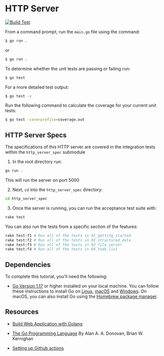 # HTTP Server

[![Build Test](https://github.com/matteeyao/echo-server/actions/workflows/build-test.yml/badge.svg)](https://github.com/matteeyao/echo-server/actions/workflows/build-test.yml)

From a command prompt, run the `main.go` file using the command:

```zsh
$ go run .
```

or

```zsh
$ go run .
```

To determine whether the unit tests are passing or failing run:

```zsh
$ go test
```

For a more detailed test output:

```zsh
$ go test -v
```

Run the following command to calculate the coverage for your current unit tests:

```zsh
$ go test -coverprofile=coverage.out
```

## HTTP Server Specs

The specifications of this HTTP server are covered in the integration tests within the `http_server_spec` submodule

1. In the root directory run:

```zsh
go run .
```

This will run the server on port 5000

2. Next, `cd` into the `http_server_spec` directory:

```zsh
cd http_server_spec
```

3. Once the server is running, you can run the acceptance test suite with:

```zsh
rake test
```

You can also run the tests from a specific section of the features:

```zsh
rake test:f1 # Run all of the tests in 01_getting_started
rake test:f2 # Run all of the tests in 02_structured_data
rake test:f3 # Run all of the tests in 03_file_server
rake test:f4 # Run all of the tests in 04_todo_list
```

## Dependencies

To complete this tutorial, you'll need the following:

* [Go Version 1.17](https://golang.org/dl/) or higher installed on your local machine. You can follow these instructions to install Go on [Linux](https://www.digitalocean.com/community/tutorials/how-to-install-go-and-set-up-a-local-programming-environment-on-ubuntu-18-04), [macOS](https://www.digitalocean.com/community/tutorials/how-to-install-go-and-set-up-a-local-programming-environment-on-macos) and [Windows](https://www.digitalocean.com/community/tutorials/how-to-install-go-and-set-up-a-local-programming-environment-on-windows-10). On macOS, you can also install Go using the [Homebrew package manager](https://www.digitalocean.com/community/tutorials/how-to-install-and-use-homebrew-on-macos).

## Resources

* [Build Web Application with Golang](https://astaxie.gitbooks.io/build-web-application-with-golang/content/en/)

* [The Go Programming Language](https://learning.oreilly.com/library/view/the-go-programming/9780134190570/) By Alan A. A. Donovan, Brian W. Kernighan

* [Setting up Github actions](https://medium.com/swlh/setting-up-github-actions-for-go-project-ea84f4ed3a40)
